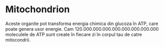 # Mitochondrion

Aceste organite pot transforma energia chimica din glucoza în ATP, care poate
genera usor energie. Cam 120.000.000.000.000.000.000.000.000 moleculele de ATP
sunt create în fiecare zi în corpul tau de catre mitocondrii.
